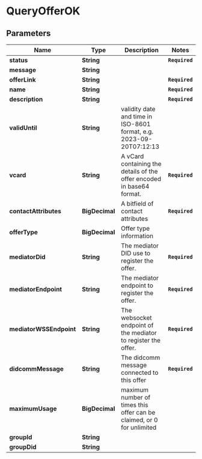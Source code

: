 # QueryOfferOK
## Parameters

| Name | Type | Description | Notes |
|------------ | ------------- | ------------- | -------------|
| **status** | **String** |  | **`Required`**   |
| **message** | **String** |  |   |
| **offerLink** | **String** |  | **`Required`**   |
| **name** | **String** |  | **`Required`**   |
| **description** | **String** |  | **`Required`**   |
| **validUntil** | **String** | validity date and time in ISO-8601 format, e.g. 2023-09-20T07:12:13 |   |
| **vcard** | **String** | A vCard containing the details of the offer encoded in base64 format. | **`Required`**   |
| **contactAttributes** | **BigDecimal** | A bitfield of contact attributes | **`Required`**   |
| **offerType** | **BigDecimal** | Offer type information |   |
| **mediatorDid** | **String** | The mediator DID use to register the offer. | **`Required`**   |
| **mediatorEndpoint** | **String** | The mediator endpoint to register the offer. | **`Required`**   |
| **mediatorWSSEndpoint** | **String** | The websocket endpoint of the mediator to register the offer. | **`Required`**   |
| **didcommMessage** | **String** | The didcomm message connected to this offer | **`Required`**   |
| **maximumUsage** | **BigDecimal** | maximum number of times this offer can be claimed, or 0 for unlimited |   |
| **groupId** | **String** |  |   |
| **groupDid** | **String** |  |   |

